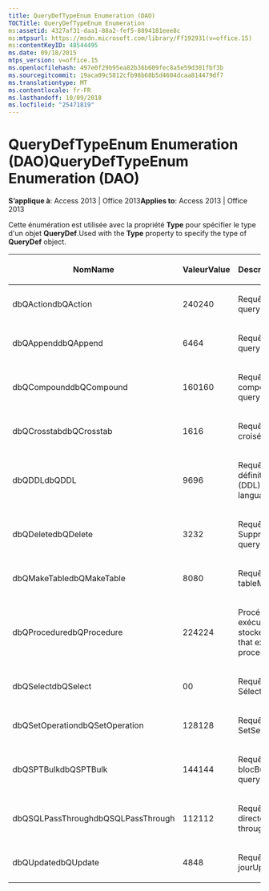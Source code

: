 ```yaml
---
title: QueryDefTypeEnum Enumeration (DAO)
TOCTitle: QueryDefTypeEnum Enumeration
ms:assetid: 4327af31-daa1-88a2-fef5-8894181eee8c
ms:mtpsurl: https://msdn.microsoft.com/library/Ff192931(v=office.15)
ms:contentKeyID: 48544495
ms.date: 09/18/2015
mtps_version: v=office.15
ms.openlocfilehash: 497e0f29b95ea82b36b609fec8a5e59d301fbf3b
ms.sourcegitcommit: 19aca09c5812cfb98b68b5d4604dcaa814479df7
ms.translationtype: MT
ms.contentlocale: fr-FR
ms.lasthandoff: 10/09/2018
ms.locfileid: "25471819"
---
```

# <a name="querydeftypeenum-enumeration-dao"></a><span data-ttu-id="f861c-102">QueryDefTypeEnum Enumeration (DAO)</span><span class="sxs-lookup"><span data-stu-id="f861c-102">QueryDefTypeEnum Enumeration (DAO)</span></span>


<span data-ttu-id="f861c-103">**S’applique à**: Access 2013 | Office 2013</span><span class="sxs-lookup"><span data-stu-id="f861c-103">**Applies to**: Access 2013 | Office 2013</span></span>

<span data-ttu-id="f861c-104">Cette énumération est utilisée avec la propriété **Type** pour spécifier le type d'un objet **QueryDef**.</span><span class="sxs-lookup"><span data-stu-id="f861c-104">Used with the **Type** property to specify the type of **QueryDef** object.</span></span>

<table>
<colgroup>
<col style="width: 33%" />
<col style="width: 33%" />
<col style="width: 33%" />
</colgroup>
<thead>
<tr class="header">
<th><p><span data-ttu-id="f861c-105">Nom</span><span class="sxs-lookup"><span data-stu-id="f861c-105">Name</span></span></p></th>
<th><p><span data-ttu-id="f861c-106">Valeur</span><span class="sxs-lookup"><span data-stu-id="f861c-106">Value</span></span></p></th>
<th><p><span data-ttu-id="f861c-107">Description</span><span class="sxs-lookup"><span data-stu-id="f861c-107">Description</span></span></p></th>
</tr>
</thead>
<tbody>
<tr class="odd">
<td><p><span data-ttu-id="f861c-108">dbQAction</span><span class="sxs-lookup"><span data-stu-id="f861c-108">dbQAction</span></span></p></td>
<td><p><span data-ttu-id="f861c-109">240</span><span class="sxs-lookup"><span data-stu-id="f861c-109">240</span></span></p></td>
<td><p><span data-ttu-id="f861c-110">Requête Action</span><span class="sxs-lookup"><span data-stu-id="f861c-110">Action query</span></span></p></td>
</tr>
<tr class="even">
<td><p><span data-ttu-id="f861c-111">dbQAppend</span><span class="sxs-lookup"><span data-stu-id="f861c-111">dbQAppend</span></span></p></td>
<td><p><span data-ttu-id="f861c-112">64</span><span class="sxs-lookup"><span data-stu-id="f861c-112">64</span></span></p></td>
<td><p><span data-ttu-id="f861c-113">Requête Ajout</span><span class="sxs-lookup"><span data-stu-id="f861c-113">Append query</span></span></p></td>
</tr>
<tr class="odd">
<td><p><span data-ttu-id="f861c-114">dbQCompound</span><span class="sxs-lookup"><span data-stu-id="f861c-114">dbQCompound</span></span></p></td>
<td><p><span data-ttu-id="f861c-115">160</span><span class="sxs-lookup"><span data-stu-id="f861c-115">160</span></span></p></td>
<td><p><span data-ttu-id="f861c-116">Requête composée</span><span class="sxs-lookup"><span data-stu-id="f861c-116">Compound query</span></span></p></td>
</tr>
<tr class="even">
<td><p><span data-ttu-id="f861c-117">dbQCrosstab</span><span class="sxs-lookup"><span data-stu-id="f861c-117">dbQCrosstab</span></span></p></td>
<td><p><span data-ttu-id="f861c-118">16</span><span class="sxs-lookup"><span data-stu-id="f861c-118">16</span></span></p></td>
<td><p><span data-ttu-id="f861c-119">Requête analyse croisée</span><span class="sxs-lookup"><span data-stu-id="f861c-119">Crosstab query</span></span></p></td>
</tr>
<tr class="odd">
<td><p><span data-ttu-id="f861c-120">dbQDDL</span><span class="sxs-lookup"><span data-stu-id="f861c-120">dbQDDL</span></span></p></td>
<td><p><span data-ttu-id="f861c-121">96</span><span class="sxs-lookup"><span data-stu-id="f861c-121">96</span></span></p></td>
<td><p><span data-ttu-id="f861c-122">Requête de langage de définition de données (DDL)</span><span class="sxs-lookup"><span data-stu-id="f861c-122">Data-definition language (DDL) query</span></span></p></td>
</tr>
<tr class="even">
<td><p><span data-ttu-id="f861c-123">dbQDelete</span><span class="sxs-lookup"><span data-stu-id="f861c-123">dbQDelete</span></span></p></td>
<td><p><span data-ttu-id="f861c-124">32</span><span class="sxs-lookup"><span data-stu-id="f861c-124">32</span></span></p></td>
<td><p><span data-ttu-id="f861c-125">Requête Suppression</span><span class="sxs-lookup"><span data-stu-id="f861c-125">Delete query</span></span></p></td>
</tr>
<tr class="odd">
<td><p><span data-ttu-id="f861c-126">dbQMakeTable</span><span class="sxs-lookup"><span data-stu-id="f861c-126">dbQMakeTable</span></span></p></td>
<td><p><span data-ttu-id="f861c-127">80</span><span class="sxs-lookup"><span data-stu-id="f861c-127">80</span></span></p></td>
<td><p><span data-ttu-id="f861c-128">Requête Création de table</span><span class="sxs-lookup"><span data-stu-id="f861c-128">Make-table query</span></span></p></td>
</tr>
<tr class="even">
<td><p><span data-ttu-id="f861c-129">dbQProcedure</span><span class="sxs-lookup"><span data-stu-id="f861c-129">dbQProcedure</span></span></p></td>
<td><p><span data-ttu-id="f861c-130">224</span><span class="sxs-lookup"><span data-stu-id="f861c-130">224</span></span></p></td>
<td><p><span data-ttu-id="f861c-131">Procédure SQL qui exécute une procédure stockée</span><span class="sxs-lookup"><span data-stu-id="f861c-131">SQL procedure that executes a stored procedure</span></span></p></td>
</tr>
<tr class="odd">
<td><p><span data-ttu-id="f861c-132">dbQSelect</span><span class="sxs-lookup"><span data-stu-id="f861c-132">dbQSelect</span></span></p></td>
<td><p><span data-ttu-id="f861c-133">0</span><span class="sxs-lookup"><span data-stu-id="f861c-133">0</span></span></p></td>
<td><p><span data-ttu-id="f861c-134">Requête Sélection</span><span class="sxs-lookup"><span data-stu-id="f861c-134">Select query</span></span></p></td>
</tr>
<tr class="even">
<td><p><span data-ttu-id="f861c-135">dbQSetOperation</span><span class="sxs-lookup"><span data-stu-id="f861c-135">dbQSetOperation</span></span></p></td>
<td><p><span data-ttu-id="f861c-136">128</span><span class="sxs-lookup"><span data-stu-id="f861c-136">128</span></span></p></td>
<td><p><span data-ttu-id="f861c-137">Requête d'opération Set</span><span class="sxs-lookup"><span data-stu-id="f861c-137">Set operation query</span></span></p></td>
</tr>
<tr class="odd">
<td><p><span data-ttu-id="f861c-138">dbQSPTBulk</span><span class="sxs-lookup"><span data-stu-id="f861c-138">dbQSPTBulk</span></span></p></td>
<td><p><span data-ttu-id="f861c-139">144</span><span class="sxs-lookup"><span data-stu-id="f861c-139">144</span></span></p></td>
<td><p><span data-ttu-id="f861c-140">Requête d'opération en bloc</span><span class="sxs-lookup"><span data-stu-id="f861c-140">Bulk operation query</span></span></p></td>
</tr>
<tr class="even">
<td><p><span data-ttu-id="f861c-141">dbQSQLPassThrough</span><span class="sxs-lookup"><span data-stu-id="f861c-141">dbQSQLPassThrough</span></span></p></td>
<td><p><span data-ttu-id="f861c-142">112</span><span class="sxs-lookup"><span data-stu-id="f861c-142">112</span></span></p></td>
<td><p><span data-ttu-id="f861c-143">Requête SQL directe</span><span class="sxs-lookup"><span data-stu-id="f861c-143">SQL pass-through query</span></span></p></td>
</tr>
<tr class="odd">
<td><p><span data-ttu-id="f861c-144">dbQUpdate</span><span class="sxs-lookup"><span data-stu-id="f861c-144">dbQUpdate</span></span></p></td>
<td><p><span data-ttu-id="f861c-145">48</span><span class="sxs-lookup"><span data-stu-id="f861c-145">48</span></span></p></td>
<td><p><span data-ttu-id="f861c-146">Requête Mise à jour</span><span class="sxs-lookup"><span data-stu-id="f861c-146">Update query</span></span></p></td>
</tr>
</tbody>
</table>


